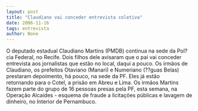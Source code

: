 ```yaml
---
layout: post
title: "Claudiano vai conceder entrevista coletiva"
date: 2006-11-16
tags: entrevista
author: None
---
```


O deputado estadual Claudiano Martins (PMDB) continua na sede da Pol?cia Federal, no Recife. 
Dois filhos&nbsp;dele avisaram que o pai vai conceder entrevista aos jornalistas que estão no local, daqui a pouco. 
Os irmãos de Claudiano, os prefeitos Otaviano (Manari)&nbsp;e Numeriano (??guas Belas) prestaram depoimento, há pouco, na sede da PF. Eles já estão retornando&nbsp;para&nbsp;o Cotel,&nbsp;a prisão em&nbsp;Abreu e Lima. 
Os irmãos Martins fazem parte do grupo de 16 pessoas presas pela PF, esta semana, na Operação Alcaides - esquema de fraude a licitações públicas e lavagem de dinheiro, no Interior de Pernambuco. 